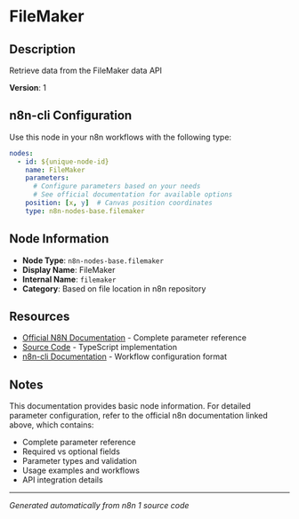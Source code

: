# FileMaker

## Description

Retrieve data from the FileMaker data API

**Version**: 1

## n8n-cli Configuration

Use this node in your n8n workflows with the following type:

```yaml
nodes:
  - id: ${unique-node-id}
    name: FileMaker
    parameters:
      # Configure parameters based on your needs
      # See official documentation for available options
    position: [x, y]  # Canvas position coordinates
    type: n8n-nodes-base.filemaker
```

## Node Information

- **Node Type**: `n8n-nodes-base.filemaker`
- **Display Name**: FileMaker
- **Internal Name**: `filemaker`
- **Category**: Based on file location in n8n repository

## Resources

- [Official N8N Documentation](https://docs.n8n.io/integrations/builtin/app-nodes/n8n-nodes-base.filemaker/) - Complete parameter reference
- [Source Code](https://github.com/n8n-io/n8n/blob/master/packages/nodes-base/nodes/FileMaker/FileMaker.node.ts) - TypeScript implementation
- [n8n-cli Documentation](https://github.com/edenreich/n8n-cli) - Workflow configuration format

## Notes

This documentation provides basic node information. For detailed parameter configuration, 
refer to the official n8n documentation linked above, which contains:

- Complete parameter reference
- Required vs optional fields
- Parameter types and validation
- Usage examples and workflows
- API integration details

---
*Generated automatically from n8n 1 source code*
